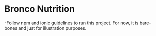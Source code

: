 # Bronco Nutrition
-Follow npm and ionic guidelines to run this project. For now, it is bare-bones and just for illustration purposes.
